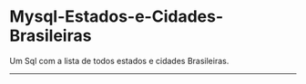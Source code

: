 # Mysql-Estados-e-Cidades-Brasileiras
Um Sql com a lista de todos estados e cidades Brasileiras.
<hr />

 
